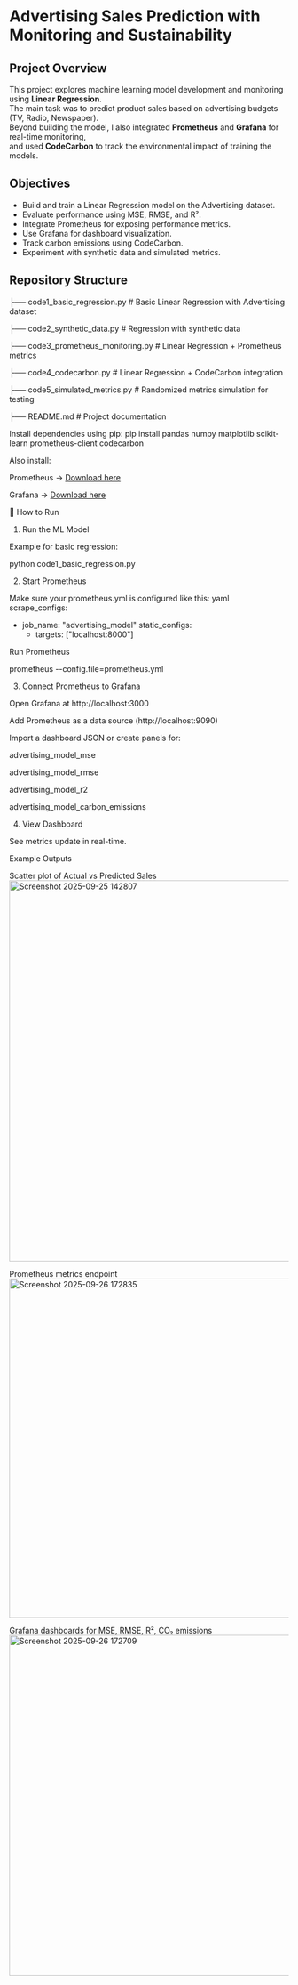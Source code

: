 # Advertising Sales Prediction with Monitoring and Sustainability  

##  Project Overview  
This project explores machine learning model development and monitoring using **Linear Regression**.  
The main task was to predict product sales based on advertising budgets (TV, Radio, Newspaper).  
Beyond building the model, I also integrated **Prometheus** and **Grafana** for real-time monitoring,  
and used **CodeCarbon** to track the environmental impact of training the models.  

##  Objectives  
- Build and train a Linear Regression model on the Advertising dataset.  
- Evaluate performance using MSE, RMSE, and R².  
- Integrate Prometheus for exposing performance metrics.  
- Use Grafana for dashboard visualization.  
- Track carbon emissions using CodeCarbon.  
- Experiment with synthetic data and simulated metrics.  

##  Repository Structure 
├── code1_basic_regression.py # Basic Linear Regression with Advertising dataset

├── code2_synthetic_data.py # Regression with synthetic data

├── code3_prometheus_monitoring.py # Linear Regression + Prometheus metrics

├── code4_codecarbon.py # Linear Regression + CodeCarbon integration

├── code5_simulated_metrics.py # Randomized metrics simulation for testing

├── README.md # Project documentation

Install dependencies using pip:
pip install pandas numpy matplotlib scikit-learn prometheus-client codecarbon

Also install:

Prometheus → [Download here](https://prometheus.io/download/)

Grafana → [Download here](https://grafana.com/grafana/download)

🚀 How to Run
1. Run the ML Model

Example for basic regression:

python code1_basic_regression.py

2. Start Prometheus

Make sure your prometheus.yml is configured like this:
yaml
scrape_configs:
  - job_name: "advertising_model"
    static_configs:
      - targets: ["localhost:8000"]

Run Prometheus

prometheus --config.file=prometheus.yml

3. Connect Prometheus to Grafana

Open Grafana at http://localhost:3000

Add Prometheus as a data source (http://localhost:9090)

Import a dashboard JSON or create panels for:

advertising_model_mse

advertising_model_rmse

advertising_model_r2

advertising_model_carbon_emissions

4. View Dashboard

See metrics update in real-time.

Example Outputs

Scatter plot of Actual vs Predicted Sales
<img width="793" height="685" alt="Screenshot 2025-09-25 142807" src="https://github.com/user-attachments/assets/22c0f354-ef47-4ac0-9c79-5c48dd4b8935" />


Prometheus metrics endpoint
<img width="1099" height="610" alt="Screenshot 2025-09-26 172835" src="https://github.com/user-attachments/assets/0fb7352a-8b15-4de5-97c8-c9da9dd98759" />

Grafana dashboards for MSE, RMSE, R², CO₂ emissions
<img width="1078" height="613" alt="Screenshot 2025-09-26 172709" src="https://github.com/user-attachments/assets/2d971061-a980-4ae3-988b-4632d2a9acdf" />



